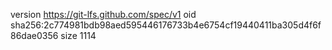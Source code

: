 version https://git-lfs.github.com/spec/v1
oid sha256:2c774981bdb98aed595446176733b4e6754cf19440411ba305d4f6f86dae0356
size 1114

